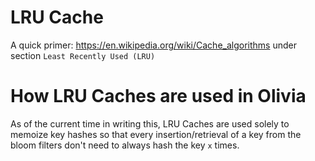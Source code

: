 # LRU Cache

A quick primer: https://en.wikipedia.org/wiki/Cache_algorithms under section
`Least Recently Used (LRU)`

# How LRU Caches are used in Olivia

As of the current time in writing this, LRU Caches are used solely to memoize
key hashes so that every insertion/retrieval of a key from the bloom filters
don't need to always hash the key `x` times.
